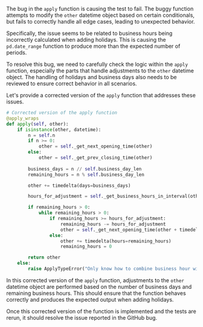 The bug in the `apply` function is causing the test to fail. The buggy function attempts to modify the `other` datetime object based on certain conditionals, but fails to correctly handle all edge cases, leading to unexpected behavior.

Specifically, the issue seems to be related to business hours being incorrectly calculated when adding holidays. This is causing the `pd.date_range` function to produce more than the expected number of periods.

To resolve this bug, we need to carefully check the logic within the `apply` function, especially the parts that handle adjustments to the `other` datetime object. The handling of holidays and business days also needs to be reviewed to ensure correct behavior in all scenarios.

Let's provide a corrected version of the `apply` function that addresses these issues.

```python
# Corrected version of the apply function
@apply_wraps
def apply(self, other):
    if isinstance(other, datetime):
        n = self.n
        if n >= 0:
            other = self._get_next_opening_time(other)
        else:
            other = self._get_prev_closing_time(other)
        
        business_days = n // self.business_day_len
        remaining_hours = n % self.business_day_len

        other += timedelta(days=business_days)

        hours_for_adjustment = self._get_business_hours_in_interval(other)

        if remaining_hours > 0:
            while remaining_hours > 0:
                if remaining_hours >= hours_for_adjustment:
                    remaining_hours -= hours_for_adjustment
                    other = self._get_next_opening_time(other + timedelta(hours=hours_for_adjustment))
                else:
                    other += timedelta(hours=remaining_hours)
                    remaining_hours = 0

        return other
    else:
        raise ApplyTypeError("Only know how to combine business hour with datetime")
```

In this corrected version of the `apply` function, adjustments to the `other` datetime object are performed based on the number of business days and remaining business hours. This should ensure that the function behaves correctly and produces the expected output when adding holidays.

Once this corrected version of the function is implemented and the tests are rerun, it should resolve the issue reported in the GitHub bug.